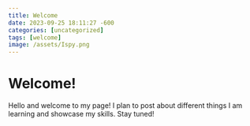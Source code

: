 ```yaml
---
title: Welcome
date: 2023-09-25 18:11:27 -600
categories: [uncategorized]
tags: [welcome]
image: /assets/Ispy.png
---
```


# Welcome!

Hello and welcome to my page! I plan to post about different things I am learning and showcase my skills. Stay tuned! 